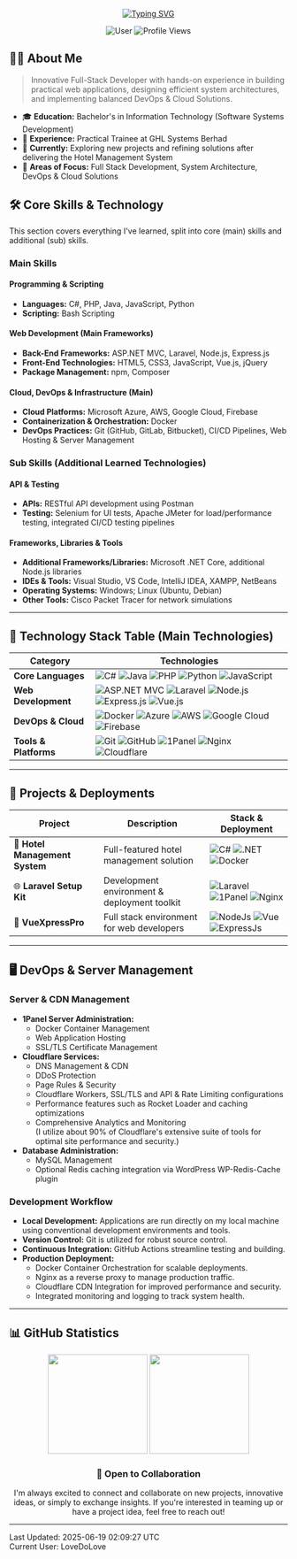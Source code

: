 <div align="center">
  
[![Typing SVG](https://readme-typing-svg.herokuapp.com?font=Fira+Code&weight=500&size=30&pause=1000&color=3F83F8&background=FFFFFF00&center=true&vCenter=true&random=false&width=600&lines=Hi%20I'm%20LoveDoLove;Full-Stack%20Developer;DevOps%20Enthusiast)](https://git.io/typing-svg)

![User](https://img.shields.io/badge/User-LoveDoLove-3F83F8?style=for-the-badge)
<img src="https://komarev.com/ghpvc/?username=LoveDoLove&style=for-the-badge&color=3F83F8" alt="Profile Views"/>

</div>

## 👨‍💻 About Me

> Innovative Full-Stack Developer with hands-on experience in building practical web applications, designing efficient system architectures, and implementing balanced DevOps & Cloud Solutions.

- 🎓 **Education:** Bachelor's in Information Technology (Software Systems Development)
- 💼 **Experience:** Practical Trainee at GHL Systems Berhad
- 🌱 **Currently:** Exploring new projects and refining solutions after delivering the Hotel Management System
- 🚀 **Areas of Focus:** Full Stack Development, System Architecture, DevOps & Cloud Solutions

## 🛠️ Core Skills & Technology

This section covers everything I've learned, split into core (main) skills and additional (sub) skills.

### Main Skills

#### Programming & Scripting

- **Languages:** C#, PHP, Java, JavaScript, Python
- **Scripting:** Bash Scripting

#### Web Development (Main Frameworks)

- **Back-End Frameworks:** ASP.NET MVC, Laravel, Node.js, Express.js
- **Front-End Technologies:** HTML5, CSS3, JavaScript, Vue.js, jQuery
- **Package Management:** npm, Composer

#### Cloud, DevOps & Infrastructure (Main)

- **Cloud Platforms:** Microsoft Azure, AWS, Google Cloud, Firebase
- **Containerization & Orchestration:** Docker
- **DevOps Practices:** Git (GitHub, GitLab, Bitbucket), CI/CD Pipelines, Web Hosting & Server Management

### Sub Skills (Additional Learned Technologies)

#### API & Testing

- **APIs:** RESTful API development using Postman
- **Testing:** Selenium for UI tests, Apache JMeter for load/performance testing, integrated CI/CD testing pipelines

#### Frameworks, Libraries & Tools

- **Additional Frameworks/Libraries:** Microsoft .NET Core, additional Node.js libraries
- **IDEs & Tools:** Visual Studio, VS Code, IntelliJ IDEA, XAMPP, NetBeans
- **Operating Systems:** Windows; Linux (Ubuntu, Debian)
- **Other Tools:** Cisco Packet Tracer for network simulations

---

## 🔧 Technology Stack Table (Main Technologies)

| Category              | Technologies                                                                                                                                                                                                                                                                                                                                                                                                                                                                                                 |
| --------------------- | ------------------------------------------------------------------------------------------------------------------------------------------------------------------------------------------------------------------------------------------------------------------------------------------------------------------------------------------------------------------------------------------------------------------------------------------------------------------------------------------------------------ |
| **Core Languages**    | ![C#](https://img.shields.io/badge/C%23-239120?style=flat&logo=csharp&logoColor=white) ![Java](https://img.shields.io/badge/Java-ED8B00?style=flat&logo=openjdk&logoColor=white) ![PHP](https://img.shields.io/badge/PHP-777BB4?style=flat&logo=php&logoColor=white) ![Python](https://img.shields.io/badge/Python-3776AB?style=flat&logo=python&logoColor=white) ![JavaScript](https://img.shields.io/badge/JavaScript-F7DF1E?style=flat&logo=javascript&logoColor=black)                                   |
| **Web Development**   | ![ASP.NET MVC](https://img.shields.io/badge/ASP.NET_MVC-512BD4?style=flat&logo=dot-net&logoColor=white) ![Laravel](https://img.shields.io/badge/Laravel-FF2D20?style=flat&logo=laravel&logoColor=white) ![Node.js](https://img.shields.io/badge/Node.js-43853D?style=flat&logo=node.js&logoColor=white) ![Express.js](https://img.shields.io/badge/Express.js-000000?style=flat&logo=express&logoColor=white) ![Vue.js](https://img.shields.io/badge/Vue.js-35495E?style=flat&logo=vue.js&logoColor=4FC08D)  |
| **DevOps & Cloud**    | ![Docker](https://img.shields.io/badge/Docker-2496ED?style=flat&logo=docker&logoColor=white) ![Azure](https://img.shields.io/badge/Azure-0078D4?style=flat&logo=microsoftazure&logoColor=white) ![AWS](https://img.shields.io/badge/AWS-232F3E?style=flat&logo=amazon-aws&logoColor=white) ![Google Cloud](https://img.shields.io/badge/Google_Cloud-4285F4?style=flat&logo=google-cloud&logoColor=white) ![Firebase](https://img.shields.io/badge/Firebase-FFCA28?style=flat&logo=Firebase&logoColor=white) |
| **Tools & Platforms** | ![Git](https://img.shields.io/badge/Git-F05032?style=flat&logo=git&logoColor=white) ![GitHub](https://img.shields.io/badge/GitHub-181717?style=flat&logo=github&logoColor=white) ![1Panel](https://img.shields.io/badge/1Panel-000000?style=flat) ![Nginx](https://img.shields.io/badge/Nginx-009639?style=flat&logo=nginx&logoColor=white) ![Cloudflare](https://img.shields.io/badge/Cloudflare-F38020?style=flat&logo=cloudflare&logoColor=white)                                                         |

---

## 🚀 Projects & Deployments

| Project                        | Description                                  | Stack & Deployment                                                                                                                                                                                                   |
| ------------------------------ | -------------------------------------------- | -------------------------------------------------------------------------------------------------------------------------------------------------------------------------------------------------------------------- |
| 🏨 **Hotel Management System** | Full-featured hotel management solution      | ![C#](https://img.shields.io/badge/C%23-239120?style=flat&logo=csharp&logoColor=white) ![.NET](https://img.shields.io/badge/.NET-5C2D91?style=flat) ![Docker](https://img.shields.io/badge/Docker-2496ED?style=flat) |
| 🌐 **Laravel Setup Kit**       | Development environment & deployment toolkit | ![Laravel](https://img.shields.io/badge/Laravel-FF2D20?style=flat) ![1Panel](https://img.shields.io/badge/1Panel-000000?style=flat) ![Nginx](https://img.shields.io/badge/Nginx-009639?style=flat)                   |
| 📱 **VueXpressPro**            | Full stack environment for web developers    | ![NodeJs](https://img.shields.io/badge/NodeJs-ED8B00?style=flat) ![Vue](https://img.shields.io/badge/Vue-3DDC84?style=flat) ![ExpressJs](https://img.shields.io/badge/Express-FF2D20?style=flat)                     |

---

## 🖥️ DevOps & Server Management

### Server & CDN Management

- **1Panel Server Administration:**
  - Docker Container Management
  - Web Application Hosting
  - SSL/TLS Certificate Management
- **Cloudflare Services:**
  - DNS Management & CDN
  - DDoS Protection
  - Page Rules & Security
  - Cloudflare Workers, SSL/TLS and API & Rate Limiting configurations
  - Performance features such as Rocket Loader and caching optimizations
  - Comprehensive Analytics and Monitoring  
    (I utilize about 90% of Cloudflare's extensive suite of tools for optimal site performance and security.)
- **Database Administration:**
  - MySQL Management
  - Optional Redis caching integration via WordPress WP-Redis-Cache plugin

### Development Workflow

- **Local Development:** Applications are run directly on my local machine using conventional development environments and tools.
- **Version Control:** Git is utilized for robust source control.
- **Continuous Integration:** GitHub Actions streamline testing and building.
- **Production Deployment:**
  - Docker Container Orchestration for scalable deployments.
  - Nginx as a reverse proxy to manage production traffic.
  - Cloudflare CDN Integration for improved performance and security.
  - Integrated monitoring and logging to track system health.

---

## 📊 GitHub Statistics

<div align="center">
  <img height="180em" src="https://github-readme-stats.vercel.app/api?username=LoveDoLove&show_icons=true&theme=tokyonight&hide_border=true&count_private=true"/>
  <img height="180em" src="https://github-readme-stats.vercel.app/api/top-langs/?username=LoveDoLove&layout=compact&theme=tokyonight&hide_border=true"/>
</div>

<div align="center">

### 💼 Open to Collaboration

I'm always excited to connect and collaborate on new projects, innovative ideas, or simply to exchange insights. If you're interested in teaming up or have a project idea, feel free to reach out!

</div>

---

Last Updated: 2025-06-19 02:09:27 UTC  
Current User: LoveDoLove
